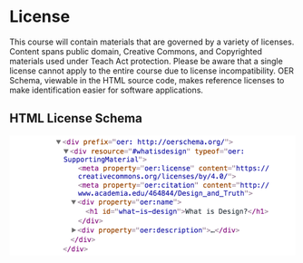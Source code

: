 # License

This course will contain materials that are governed by a variety of licenses. Content spans public domain, Creative Commons, and Copyrighted materials used under Teach Act protection. Please be aware that a single license cannot apply to the entire course due to license incompatibility. OER Schema, viewable in the HTML source code, makes reference licenses to make identification easier for software applications.

## HTML License Schema
![HTML with license via OER Schema](assets/oerschema-source.png)
